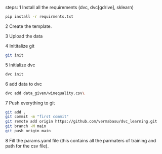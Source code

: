 steps: 
1  Install all the requirements (dvc, dvc[gdrive], sklearn)
```bash
pip install -r requirments.txt
```
2  Create the template.

3  Upload the data 

4  Inititalize git
```bash
git init
```
5  Initialize dvc
```bash
dvc init
```
6  add data to dvc
```bash
dvc add data_given/winequality.csv\
```

7  Push everything to git
```bash
git add .
git commit -m "first commit"
git remote add origin https://github.com/vermabasu/dvc_learning.git
git branch -M main
git push origin main
```
8  Fill the params.yaml file (this contains all the parmaters of training and path for the csv file).
